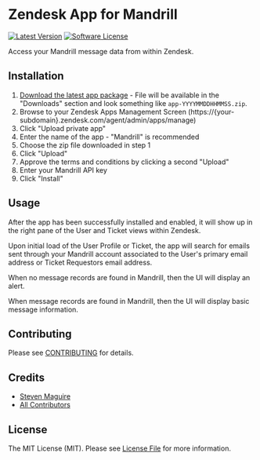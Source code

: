 # Zendesk App for Mandrill

[![Latest Version](https://img.shields.io/github/release/delivered/mandrill-zendesk.svg?style=flat-square)](https://github.com/delivered/mandrill-zendesk/releases)
[![Software License](https://img.shields.io/badge/license-MIT-brightgreen.svg?style=flat-square)](LICENSE.md)

Access your Mandrill message data from within Zendesk.

## Installation

1. [Download the latest app package](https://github.com/delivered/mandrill-zendesk/releases/latest) - File will be available in the "Downloads" section and look something like `app-YYYYMMDDHHMMSS.zip`.
2. Browse to your Zendesk Apps Management Screen (https://{your-subdomain}.zendesk.com/agent/admin/apps/manage)
3. Click "Upload private app"
4. Enter the name of the app - "Mandrill" is recommended
5. Choose the zip file downloaded in step 1
6. Click "Upload"
7. Approve the terms and conditions by clicking a second "Upload"
8. Enter your Mandrill API key
9. Click "Install"

## Usage

After the app has been successfully installed and enabled, it will show up in the right pane of the User and Ticket views within Zendesk.

Upon initial load of the User Profile or Ticket, the app will search for emails sent through your Mandrill account associated to the User's primary email address or Ticket Requestors email address.

When no message records are found in Mandrill, then the UI will display an alert.

When message records are found in Mandrill, then the UI will display basic message information.

## Contributing

Please see [CONTRIBUTING](https://github.com/delivered/mandrill-zendesk/blob/master/CONTRIBUTING.md) for details.

## Credits

- [Steven Maguire](https://github.com/stevenmaguire)
- [All Contributors](https://github.com/delivered/mandrill-zendesk/contributors)

## License

The MIT License (MIT). Please see [License File](https://github.com/delivered/mandrill-zendesk/blob/master/LICENSE) for more information.



